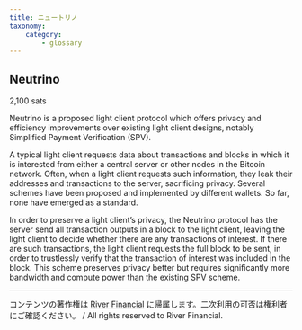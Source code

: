 ```yaml
---
title: ニュートリノ
taxonomy:
    category:
        - glossary
---
```


## Neutrino
2,100 sats

Neutrino is a proposed light client protocol which offers privacy and efficiency improvements over existing light client designs, notably Simplified Payment Verification (SPV).

A typical light client requests data about transactions and blocks in which it is interested from either a central server or other nodes in the Bitcoin network. Often, when a light client requests such information, they leak their addresses and transactions to the server, sacrificing privacy. Several schemes have been proposed and implemented by different wallets. So far, none have emerged as a standard.

In order to preserve a light client’s privacy, the Neutrino protocol has the server send all transaction outputs in a block to the light client, leaving the light client to decide whether there are any transactions of interest. If there are such transactions, the light client requests the full block to be sent, in order to trustlessly verify that the transaction of interest was included in the block. This scheme preserves privacy better but requires significantly more bandwidth and compute power than the existing SPV scheme.

---
コンテンツの著作権は [River Financial](https://river.com/) に帰属します。二次利用の可否は権利者にご確認ください。 / All rights reserved to River Financial.
